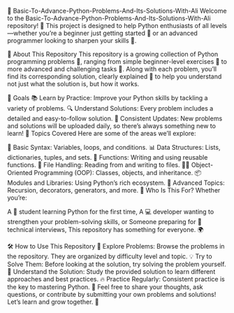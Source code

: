 🐍 Basic-To-Advance-Python-Problems-And-Its-Solutions-With-Ali
Welcome to the Basic-To-Advance-Python-Problems-And-Its-Solutions-With-Ali repository! 🚀 This project is designed to help Python enthusiasts of all levels—whether you’re a beginner just getting started 🐣 or an advanced programmer looking to sharpen your skills 🧠.

🌟 About This Repository
This repository is a growing collection of Python programming problems 📝, ranging from simple beginner-level exercises 🎯 to more advanced and challenging tasks 🧩. Along with each problem, you’ll find its corresponding solution, clearly explained 🧐 to help you understand not just what the solution is, but how it works.

🎯 Goals
📚 Learn by Practice: Improve your Python skills by tackling a variety of problems.
🔍 Understand Solutions: Every problem includes a detailed and easy-to-follow solution.
📅 Consistent Updates: New problems and solutions will be uploaded daily, so there’s always something new to learn!
📂 Topics Covered
Here are some of the areas we’ll explore:

🧮 Basic Syntax: Variables, loops, and conditions.
📊 Data Structures: Lists, dictionaries, tuples, and sets.
🔨 Functions: Writing and using reusable functions.
📂 File Handling: Reading from and writing to files.
🧑‍💻 Object-Oriented Programming (OOP): Classes, objects, and inheritance.
📦 Modules and Libraries: Using Python’s rich ecosystem.
🚀 Advanced Topics: Recursion, decorators, generators, and more.
🤔 Who Is This For?
Whether you’re:

A 📖 student learning Python for the first time,
A 💻 developer wanting to strengthen your problem-solving skills, or
Someone preparing for 🎯 technical interviews,
This repository has something for everyone. 🌍

🛠️ How to Use This Repository
🔎 Explore Problems: Browse the problems in the repository. They are organized by difficulty level and topic.
💡 Try to Solve Them: Before looking at the solution, try solving the problem yourself.
📘 Understand the Solution: Study the provided solution to learn different approaches and best practices.
🔥 Practice Regularly: Consistent practice is the key to mastering Python.
💬 Feel free to share your thoughts, ask questions, or contribute by submitting your own problems and solutions! Let’s learn and grow together. 🌱
